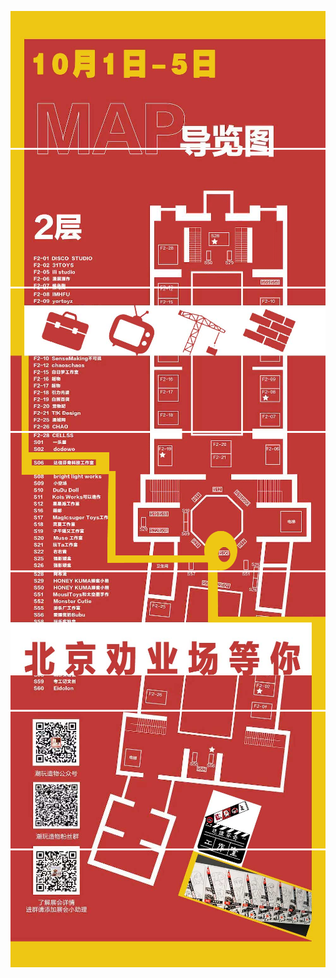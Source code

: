 ![](images/guide_01.jpg)![](images/guide_02.gif)![](images/guide_03.jpg)![](images/guide_04.gif)![](images/guide_05.jpg)![](images/guide_06.jpg)![](images/guide_07.jpg)
